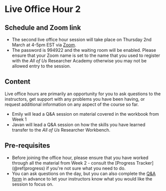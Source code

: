 
# Live Office Hour 2

## Schedule and Zoom link

* The second live office hour session will take place on Thursday 2nd March at 4-5pm EST via [Zoom](). 
* The password is 994922 and the waiting room will be enabled. Please ensure that your Zoom name is set to the name that you used to register with the *All of Us* Researcher Academy otherwise you may not be allowed entry to the session.

## Content

Live office hours are primarily an opportunity for you to ask questions to the instructors, get support with any problems you have been having, or request additional information on any aspect of the course so far.

* Emily will lead a Q&A session on material covered in the workbook from Week 1 
* Javan will lead a Q&A session on how the skills you have learned transfer to the *All of Us* Researcher Workbench. 

## Pre-requisites

* Before joining the office hour, please ensure that you have worked through all the material from Week 2 - consult the [Progress Tracker](\@ref(progress) if you're not sure what you need to do.
* You can ask questions on the day, but you can also complete the [Q&A form]() in advance to let your instructors know what you would like the session to focus on.

